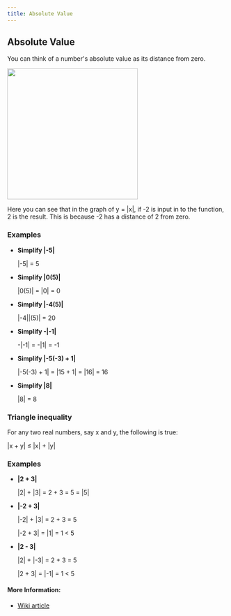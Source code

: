 ```yaml
---
title: Absolute Value
---
```

## Absolute Value

You can think of a number's absolute value as its distance from zero.

<img src="https://upload.wikimedia.org/wikipedia/commons/thumb/6/6b/Absolute_value.svg/2000px-Absolute_value.svg.png" width="300">  

Here you can see that in the graph of y = |x|, if -2 is input in to the function, 2 is the result. This is because -2 has a distance of 2 from zero.

### Examples

* **Simplify |-5|**

  |-5| = 5

* **Simplify |0(5)|**

  |0(5)| = |0| = 0

* **Simplify |-4(5)|**

  |-4||(5)| = 20

* **Simplify -|-1|**

  -|-1| = -|1| = -1

* **Simplify |-5(-3) + 1|**

  |-5(-3) + 1| = |15 + 1| = |16| = 16

* **Simplify |8|**

  |8| = 8
  
### Triangle inequality

For any two real numbers, say x and y, the following is true:

  |x + y| ‎≤ |x| + |y|

### Examples

* **|2 + 3|**
  
  |2| + |3| = 2 + 3 = 5 = |5|

* **|-2 + 3|**
  
  |-2| + |3| = 2 + 3 = 5
  
  |-2 + 3| = |1| = 1 < 5
  
* **|2 - 3|**
  
  |2| + |-3| = 2 + 3 = 5
  
  |2 + 3| = |-1| = 1 < 5   


#### More Information:

* [Wiki article](https://en.wikipedia.org/wiki/Absolute_value)

